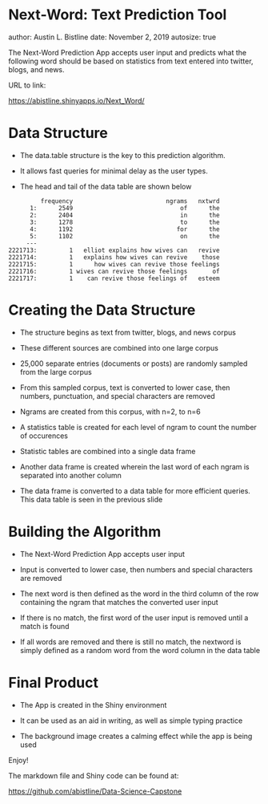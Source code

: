 Next-Word: Text Prediction Tool
====
author: Austin L. Bistline
date: November 2, 2019
autosize: true

The Next-Word Prediction App accepts user input and predicts what the 
following word should be based on statistics from text entered into twitter, blogs, and news.

URL to link:

https://abistline.shinyapps.io/Next_Word/

Data Structure
====

* The data.table structure is the key to this prediction 
algorithm.  

* It allows fast queries for minimal delay as the 
user types.  

* The head and tail of the data table are shown below


```
         frequency                          ngrams   nxtwrd
      1:      2549                              of      the
      2:      2404                              in      the
      3:      1278                              to      the
      4:      1192                             for      the
      5:      1102                              on      the
     ---                                                   
2221713:         1   elliot explains how wives can   revive
2221714:         1   explains how wives can revive    those
2221715:         1      how wives can revive those feelings
2221716:         1 wives can revive those feelings       of
2221717:         1    can revive those feelings of   esteem
```

Creating the Data Structure
====

* The structure begins as text from twitter, blogs, and news corpus

* These different sources are combined into one large corpus

* 25,000 separate entries (documents or posts) are randomly sampled 
from the large corpus 

* From this sampled corpus, text is converted to lower case, then 
numbers, punctuation, and special characters are removed

* Ngrams are created from this corpus, with n=2, to n=6

* A statistics table is created for each level of ngram to count the number of occurences

* Statistic tables are combined into a single data frame

* Another data frame is created wherein the last word of each ngram is separated into another column

* The data frame is converted to a data table for more efficient queries.  This data table is seen in the previous slide


Building the Algorithm 
====

* The Next-Word Prediction App accepts user input

* Input is converted to lower case, then numbers and special characters 
are removed

* The next word is then defined as the word in the third column of the row containing the ngram that matches the converted user input

* If there is no match, the first word of the user input is removed until a match is found

* If all words are removed and there is still no match, the nextword is simply defined as a random word from the word column in the data table


Final Product
====

* The App is created in the Shiny environment

* It can be used as an aid in writing, as well as simple typing practice

* The background image creates a calming effect while the app is being used

Enjoy!

The markdown file and Shiny code can be found at: 

https://github.com/abistline/Data-Science-Capstone



